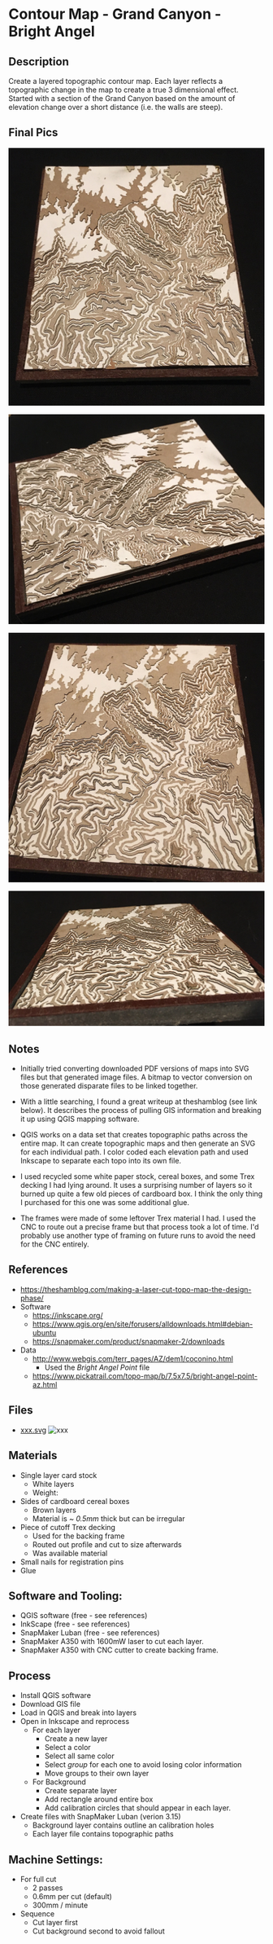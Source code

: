 # Contour Map - Grand Canyon - Bright Angel

## Description

Create a layered topographic contour map. Each layer reflects a topographic change in the map to create a true 3 dimensional effect. Started with a section of the Grand Canyon based on the amount of elevation change over a short distance (i.e. the walls are steep).

## Final Pics

![Pic 1](images/IMG_6919.JPG)

![Pic 2](images/IMG_6920.JPG)

![Pic 3](images/IMG_6921.JPG)

![Pic 4](images/IMG_6922.JPG)

## Notes
- Initially tried converting downloaded PDF versions of maps into SVG files but that generated image files.  A bitmap to vector conversion on those generated disparate files to be linked together.

- With a little searching, I found a great writeup at theshamblog (see link below). It describes the process of pulling GIS information and breaking it up using QGIS mapping software.

- QGIS works on a data set that creates topographic paths across the entire map. It can create topographic maps and then generate an SVG for each individual path. I color coded each elevation path and used Inkscape to separate each topo into its own file.

- I used recycled some white paper stock, cereal boxes, and some Trex decking I had lying around. It uses a surprising number of layers so it burned up quite a few old pieces of cardboard box. I think the only thing I purchased for this one was some additional glue.

- The frames were made of some leftover Trex material I had. I used the CNC to route out a precise frame but that process took a lot of time. I'd probably use another type of framing on future runs to avoid the need for the CNC entirely.

## References
- https://theshamblog.com/making-a-laser-cut-topo-map-the-design-phase/
- Software
  - https://inkscape.org/
  - https://www.qgis.org/en/site/forusers/alldownloads.html#debian-ubuntu
  - https://snapmaker.com/product/snapmaker-2/downloads
- Data
  - http://www.webgis.com/terr_pages/AZ/dem1/coconino.html
    - Used the *Bright Angel Point* file
  - https://www.pickatrail.com/topo-map/b/7.5x7.5/bright-angel-point-az.html

## Files
- [xxx.svg](xxx.svg) <img src="xxx.svg" alt="xxx" width="100"/>

## Materials
- Single layer card stock
  - White layers
  - Weight: 
- Sides of cardboard cereal boxes
  - Brown layers
  - Material is *~ 0.5mm* thick but can be irregular
- Piece of cutoff Trex decking
  - Used for the backing frame
  - Routed out profile and cut to size afterwards
  - Was available material
- Small nails for registration pins
- Glue

## Software and Tooling:
- QGIS software (free - see references)
- InkScape (free - see references)
- SnapMaker Luban (free - see references)
- SnapMaker A350 with 1600mW laser to cut each layer.
- SnapMaker A350 with CNC cutter to create backing frame.

## Process
- Install QGIS software
- Download GIS file
- Load in QGIS and break into layers
- Open in Inkscape and reprocess
  - For each layer
    - Create a new layer
    - Select a color
    - Select all same color
    - Select *group* for each one to avoid losing color information
    - Move groups to their own layer
  - For Background
    - Create separate layer
    - Add rectangle around entire box
    - Add calibration circles that should appear in each layer.
- Create files with SnapMaker Luban (verion 3.15)
  - Background layer contains outline an calibration holes
  - Each layer file contains topographic paths

## Machine Settings:
- For full cut
  - 2 passes
  - 0.6mm per cut (default)
  - 300mm / minute
- Sequence
  - Cut layer first
  - Cut background second to avoid fallout
